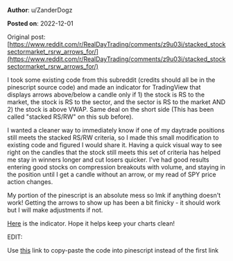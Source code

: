 **Author**: u/ZanderDogz

**Posted on**: 2022-12-01

Original post: [https://www.reddit.com/r/RealDayTrading/comments/z9u03i/stacked_stocksectormarket_rsrw_arrows_for/](https://www.reddit.com/r/RealDayTrading/comments/z9u03i/stacked_stocksectormarket_rsrw_arrows_for/)

I took some existing code from this subreddit (credits should all be in the pinescript source code) and made an indicator for TradingView that displays arrows above/below a candle only if 1) the stock is RS to the market, the stock is RS to the sector, and the sector is RS to the market AND 2) the stock is above VWAP. Same deal on the short side (This has been called "stacked RS/RW" on this sub before). 

I wanted a cleaner way to immediately know if one of my daytrade positions still meets the stacked RS/RW criteria, so I made this small modification to existing code and figured I would share it. Having a quick visual way to see right on the candles that the stock still meets this set of criteria has helped me stay in winners longer and cut losers quicker. I've had good results entering good stocks on compression breakouts with volume, and staying in the position until I get a candle without an arrow, or my read of SPY price action changes. 

My portion of the pinescript is an absolute mess so lmk if anything doesn't work! Getting the arrows to show up has been a bit finicky - it should work but I will make adjustments if not. 

[Here](https://www.tradingview.com/script/HyarDxDP-Real-Relative-Sector-Strength-Arrows/) is the indicator. Hope it helps keep your charts clean!

EDIT:

Use [this](https://wtools.io/paste-code/bHD4) link to copy-paste the code into pinescript instead of the first link